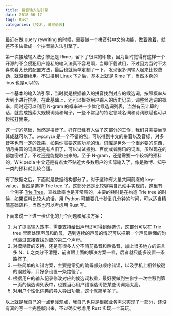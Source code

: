 ```yaml
---
title: 拼音输入法引擎
date: 2018-06-17
tags: Rust
categories: [技术, 编程语言]
---
```


最近在做 query rewriting 的时候，需要做一个拼音转中文的功能，做着做着，就差不多快做成一个拼音输入法引擎了。

<!--more-->

第一次接触输入法引擎还是 Rime，留下了很深的印象，因为当时觉得有这样一个开源的不会侵犯用户隐私的输入法真不容易啊，当即下载试用，不过因为当时不太喜欢看太长的配置方法，最后也就简单定制了一下，发现很多词输入起来比较费劲，就没继续用。不过换到 Linux 下之后，基本上就是 Rime 了，当然本身的 ibus 也是可以的。

一个基本的输入法引擎，当时就是根据输入的拼音找到对应的候选词，按照概率从大到小进行排序，在此基础上，还可以根据用户输入的历史记录，调整候选词的概率，同时还可以利用 N-gram 的概率进一步优化候选词列表，当然有云计算的话，就变成搜索大规模词频和句子，一些不常见的特定领域名词和诗词歌赋也可以轻松打出来。

这一切的基础，当然是拼音了。好在已经有人做了这部分的工作，我们只需要坐享其成就可以了。`pypinyin` 是一个不错的包，可以得到中文的拼音以及音标，对多音字也有一定的效果，如果你需要这些功能的话。词库是另外一个很必要的东西，明月拼音的词库还是有点旧了，可以试试搜狗、百度或者腾讯的词库，虽然现在的都加密过了，不过还是能提取出来的。至于 N-gram，还是需要一个较新的预料的，Wikipedia 中文还是有点太不贴近大多数用户的实际输入了，像是微博、知乎一类的预料就比较合适。

有了数据之后，下面就是数据结构部分了。对于这种有大量共同前缀的 key-value，当然是选择 Trie tree 了。这部分还是比较容易自己动手实现的，这里有一个例子 [Trie Tree](https://gist.github.com/Momingcoder/555b69847dc10c501dd13b93779aa574)，查找效率也是非常高的，主要的耗时是在构造 Trie tree 的时候，如果语料比较大的话，用 Python 可能要几十秒到几分钟的时间，可以适当精简基础语料，当然也可以考虑用 Rust 写。

下面来说一下进一步优化的几个问题和解决方案：

1. 为了提高输入效率，需要支持给出声母即可得到候选词，这部分可以在 Trie tree 里面处理声母和韵母，遇到连续的声母的情况可以把第一个声母后面的韵母跳过直接查找对应的第二个声母。
2. 对模糊音的支持，还是有很多人分不清前鼻音和后鼻音，加上很多地方的语言多 N、L 之类分不清楚，前者跟上面的解决方案一样，后者就只能多设置一条路径了。
3. 一些简单的纠错方案，主要是常见的韵母部分顺序错误，以及手机上相邻按键的误触等，只好多设置一条路径了。
4. 根据用户的输入记录修改对应的候选词权重，最好要做到生僻字一次性移到第一页的候选词列表中，也要当心用户错误选词使某些词词频太高。
5. 对用户个性化词典的导入导出功能，这个就简单多了。

以上就是我自己的一点粗浅观点，我自己也只是根据业务需求实现了一部分，还没有真的写一个完整版出来，不过确实考虑用 Rust 实现一个玩玩。